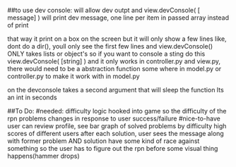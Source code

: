 ##to use dev console:
will allow dev outpt
and view.devConsole( [ message] )
will print dev message, one line per item in passed array
instead of print 

that way it print on a box on the screen
but it will only show a few lines
like, dont do a dir(), youll only see the first few lines
and view.devConsole() ONLY takes lists or object's
so if you want to console a sting do this
view.devConsole( [string] )
and it only works in controller.py and view.py, there would need to be a abstraction function some where in model.py or controller.py to make it work with in model.py

on the devconsole takes a second argument that will sleep the function
Its an int in seconds 

##To Do:
#needed:
difficulty logic hooked into game so the difficulty of the rpn problems changes  in response to user success/failure
#nice-to-have
user can review profile, see bar graph of solved problems by difficulty
high scores of different users
after each solution, user sees the message along with former problem AND solution
have some kind of race against something so the user has to figure out the rpn before some visual thing happens(hammer drops)